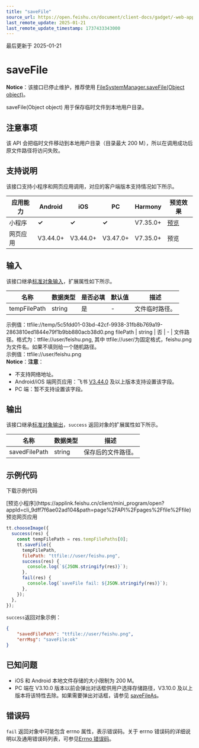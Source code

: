 ```yaml
---
title: "saveFile"
source_url: https://open.feishu.cn/document/client-docs/gadget/-web-app-api/file/savefile
last_remote_update: 2025-01-21
last_remote_update_timestamp: 1737433343000
---
```

最后更新于 2025-01-21

# saveFile
**Notice**：该接口已停止维护，推荐使用 [FileSystemManager.saveFile(Object object)](https://open.feishu.cn/document/uYjL24iN/uETOuETOuETO/file_system_manager/file_system_manager_save_file)。

saveFile(Object object) 用于保存临时文件到本地用户目录。

## 注意事项

该 API 会把临时文件移动到本地用户目录（目录最大 200 M），所以在调用成功后原文件路径将访问失败。

## 支持说明

该接口支持小程序和网页应用调用，对应的客户端版本支持情况如下所示。

应用能力 | Android | iOS | PC | Harmony | 预览效果
--- | --- | --- | --- | --- | ---
小程序 | **✓** | **✓** | **✓** | V7.35.0+ | [预览](https://applink.feishu.cn/client/mini_program/open?appId=cli_9dff7f6ae02ad104&path=page%2FAPI%2Fpages%2Ffile%2Ffile)
网页应用 | V3.44.0+ | V3.44.0+ | V3.47.0+ | V7.35.0+ | 预览

## 输入

该接口继承[标准对象输入](https://open.feishu.cn/document/uYjL24iN/ukzNy4SO3IjL5cjM)，扩展属性如下所示。

名称 | 数据类型 | 是否必填 | 默认值 | 描述
--- | --- | --- | --- | ---
tempFilePath | string | 是 | \- | 文件临时路径。  
示例值：ttfile://temp/5c5fdd01-03bd-42cf-9938-31fb8b769a19-2863810ed1844e79f1b9bb880acb38d0.png
filePath | string | 否 | \- | 文件路径。格式为：ttfile://user/feishu.png, 其中 ttfile://user/为固定格式，feishu.png 为文件名。如果不填则给一个随机路径。  
示例值：ttfile://user/feishu.png  
**Notice**：**注意**：  
- 不支持网络地址。  
- Android/iOS 端网页应用：飞书 [V3.44.0](https://open.feishu.cn/document/uYjL24iN/uAjMuAjMuAjM/version-compatibility) 及以上版本支持设置该字段。  
- PC 端：暂不支持设置该字段。

## 输出

该接口继承[标准对象输出](https://open.feishu.cn/document/uYjL24iN/ukzNy4SO3IjL5cjM#8c92acb8)，`success` 返回对象的扩展属性如下所示。

名称 | 数据类型 | 描述
--- | --- | ---
savedFilePath | string | 保存后的文件路径。

## 示例代码

<md-download-code href="https://open.feishu.cn/document/uYjL24iN/uYDM04iNwQjL2ADN" mobileDisplay="none">下载示例代码</md-download-code>

<div style="display: flex">
    [预览小程序](https://applink.feishu.cn/client/mini_program/open?appId=cli_9dff7f6ae02ad104&path=page%2FAPI%2Fpages%2Ffile%2Ffile)
    预览网页应用

</div> 

```js
tt.chooseImage({
  success(res) {
    const tempFilePath = res.tempFilePaths[0];
    tt.saveFile({
      tempFilePath,
      filePath: "ttfile://user/feishu.png",
      success(res) {
        console.log(`${JSON.stringify(res)}`);
      },
      fail(res) {
        console.log(`saveFile fail: ${JSON.stringify(res)}`);
      },
    });
  },
});
```

`success`返回对象示例：

```json
{
    "savedFilePath": "ttfile://user/feishu.png",
    "errMsg": "saveFile:ok"
}
```

## 已知问题

- iOS 和 Android 本地文件存储的大小限制为 200 M。
- PC 端在 V3.10.0 版本以前会弹出对话框供用户选择存储路径，V3.10.0 及以上版本将该特性去除。如果需要弹出对话框，请参见 [saveFileAs](https://open.feishu.cn/document/uYjL24iN/uQjN3UjL0YzN14CN2cTN)。

## 错误码

`fail` 返回对象中可能包含 errno 属性，表示错误码。关于 errno 错误码的详细说明以及通用错误码列表，可参见[Errno 错误码](https://open.feishu.cn/document/uYjL24iN/uAjMuAjMuAjM/errno)。

